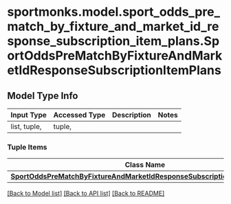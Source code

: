 # sportmonks.model.sport_odds_pre_match_by_fixture_and_market_id_response_subscription_item_plans.SportOddsPreMatchByFixtureAndMarketIdResponseSubscriptionItemPlans

## Model Type Info
Input Type | Accessed Type | Description | Notes
------------ | ------------- | ------------- | -------------
list, tuple,  | tuple,  |  | 

### Tuple Items
Class Name | Input Type | Accessed Type | Description | Notes
------------- | ------------- | ------------- | ------------- | -------------
[**SportOddsPreMatchByFixtureAndMarketIdResponseSubscriptionItemPlansItem**](SportOddsPreMatchByFixtureAndMarketIdResponseSubscriptionItemPlansItem.md) | [**SportOddsPreMatchByFixtureAndMarketIdResponseSubscriptionItemPlansItem**](SportOddsPreMatchByFixtureAndMarketIdResponseSubscriptionItemPlansItem.md) | [**SportOddsPreMatchByFixtureAndMarketIdResponseSubscriptionItemPlansItem**](SportOddsPreMatchByFixtureAndMarketIdResponseSubscriptionItemPlansItem.md) |  | 

[[Back to Model list]](../../README.md#documentation-for-models) [[Back to API list]](../../README.md#documentation-for-api-endpoints) [[Back to README]](../../README.md)

